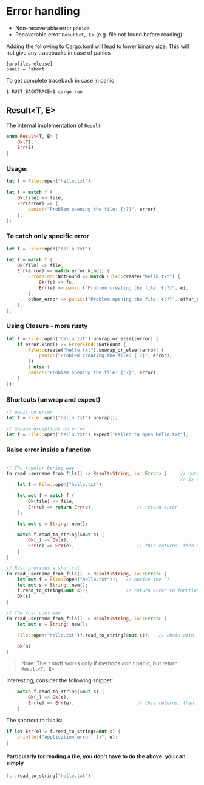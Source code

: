 # Error handling

- Non-recoverable error `panic!`
- Recoverable error `Result<T, E>` (e.g. file not found before reading)

Adding the following to Cargo.toml will lead to lower binary size. This will not give any tracebacks in case of panics
```
[profile.release]
panic = 'abort'
```

To get complete traceback in case in panic
```bash
$ RUST_BACKTRACE=1 cargo run
```

## Result<T, E>

The internal implementation of `Result`
```rust
enum Result<T, E> {
    Ok(T),
    Err(E),
}
```

### Usage:
```rust
let f = File::open("hello.txt");

let f = match f {
    Ok(file) => file,
    Err(error) => {
        panic!("Problem opening the file: {:?}", error)
    },
};
```

### To catch only specific error
```rust
let f = File::open("hello.txt");

let f = match f {
    Ok(file) => file,
    Err(error) => match error.kind() {
        ErrorKind::NotFound => match File::create("hello.txt") {
            Ok(fc) => fc,
            Err(e) => panic!("Problem creating the file: {:?}", e),
        },
        other_error => panic!("Problem opening the file: {:?}", other_error),
    },
};
```

### Using Closure - more rusty
```rust
let f = File::open("hello.txt").unwrap_or_else(|error| {
    if error.kind() == ErrorKind::NotFound {
        File::create("hello.txt").unwrap_or_else(|error| {
            panic!("Problem creating the file: {:?}", error);
        })
        } else {
        panic!("Problem opening the file: {:?}", error);
    }
});
```

### Shortcuts (unwrap and expect)
```rust
// panic on error
let f = File::open("hello.txt").unwrap();

// manage exceptions on error
let f = File::open("hello.txt").expect("Failed to open hello.txt");
```

### Raise error inside a function
```rust

// The regular boring way
fn read_username_from_file() -> Result<String, io::Error> {     // output signature
                                                                // is result with error
    let f = File::open("hello.txt");

    let mut f = match f {
        Ok(file) => file,
        Err(e) => return Err(e),                // return error
    };

    let mut s = String::new();

    match f.read_to_string(&mut s) {
        Ok(_) => Ok(s),
        Err(e) => Err(e),                       // this returns, then match returns
    }
}

// Rust provides a shortcut
fn read_username_from_file() -> Result<String, io::Error> {
    let mut f = File::open("hello.txt")?;   // notice the `?`
    let mut s = String::new();
    f.read_to_string(&mut s)?;              // return error to function
    Ok(s)
}

// The rust cool way
fn read_username_from_file() -> Result<String, io::Error> {
    let mut s = String::new();

    File::open("hello.txt")?.read_to_string(&mut s)?;   // chain with `?`

    Ok(s)
}
```

> Note: The `?` stuff works only if methods don't panic, but return `Result<T, E>`

Interesting, consider the following snippet:
```rust
    match f.read_to_string(&mut s) {
        Ok(_) => Ok(s),
        Err(e) => Err(e),                       // this returns, then match returns
    }
```
The shortcut to this is:
```rust
if let Err(e) = f.read_to_string(&mut s) {
    println!("Application error: {}", e);
}
```

#### Particularly for reading a file, you don't have to do the above. you can simply
```rust
fs::read_to_string("hello.txt")
```

